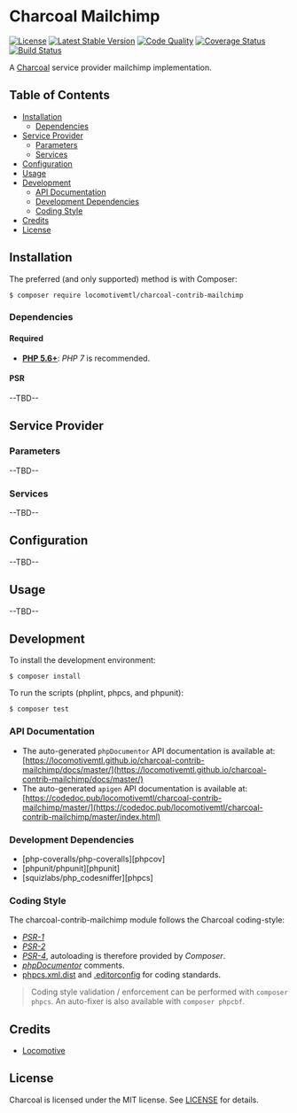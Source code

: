 Charcoal Mailchimp
===============

[![License][badge-license]][charcoal-contrib-mailchimp]
[![Latest Stable Version][badge-version]][charcoal-contrib-mailchimp]
[![Code Quality][badge-scrutinizer]][dev-scrutinizer]
[![Coverage Status][badge-coveralls]][dev-coveralls]
[![Build Status][badge-travis]][dev-travis]

A [Charcoal][charcoal-app] service provider mailchimp implementation.



## Table of Contents

-   [Installation](#installation)
    -   [Dependencies](#dependencies)
-   [Service Provider](#service-provider)
    -   [Parameters](#parameters)
    -   [Services](#services)
-   [Configuration](#configuration)
-   [Usage](#usage)
-   [Development](#development)
    -  [API Documentation](#api-documentation)
    -  [Development Dependencies](#development-dependencies)
    -  [Coding Style](#coding-style)
-   [Credits](#credits)
-   [License](#license)



## Installation

The preferred (and only supported) method is with Composer:

```shell
$ composer require locomotivemtl/charcoal-contrib-mailchimp
```



### Dependencies

#### Required

-   [**PHP 5.6+**](https://php.net): _PHP 7_ is recommended.



#### PSR

--TBD--



## Service Provider

### Parameters

--TBD--



### Services

--TBD--



## Configuration

--TBD--



## Usage

--TBD--



## Development

To install the development environment:

```shell
$ composer install
```

To run the scripts (phplint, phpcs, and phpunit):

```shell
$ composer test
```



### API Documentation

-   The auto-generated `phpDocumentor` API documentation is available at:  
    [https://locomotivemtl.github.io/charcoal-contrib-mailchimp/docs/master/](https://locomotivemtl.github.io/charcoal-contrib-mailchimp/docs/master/)
-   The auto-generated `apigen` API documentation is available at:  
    [https://codedoc.pub/locomotivemtl/charcoal-contrib-mailchimp/master/](https://codedoc.pub/locomotivemtl/charcoal-contrib-mailchimp/master/index.html)



### Development Dependencies

-   [php-coveralls/php-coveralls][phpcov]
-   [phpunit/phpunit][phpunit]
-   [squizlabs/php_codesniffer][phpcs]



### Coding Style

The charcoal-contrib-mailchimp module follows the Charcoal coding-style:

-   [_PSR-1_][psr-1]
-   [_PSR-2_][psr-2]
-   [_PSR-4_][psr-4], autoloading is therefore provided by _Composer_.
-   [_phpDocumentor_](http://phpdoc.org/) comments.
-   [phpcs.xml.dist](phpcs.xml.dist) and [.editorconfig](.editorconfig) for coding standards.

> Coding style validation / enforcement can be performed with `composer phpcs`. An auto-fixer is also available with `composer phpcbf`.



## Credits

-   [Locomotive](https://locomotive.ca/)



## License

Charcoal is licensed under the MIT license. See [LICENSE](LICENSE) for details.



[charcoal-contrib-mailchimp]:  https://packagist.org/packages/locomotivemtl/charcoal-contrib-mailchimp
[charcoal-app]:             https://packagist.org/packages/locomotivemtl/charcoal-app

[dev-scrutinizer]:    https://scrutinizer-ci.com/g/locomotivemtl/charcoal-contrib-mailchimp/
[dev-coveralls]:      https://coveralls.io/r/locomotivemtl/charcoal-contrib-mailchimp
[dev-travis]:         https://travis-ci.org/locomotivemtl/charcoal-contrib-mailchimp

[badge-license]:      https://img.shields.io/packagist/l/locomotivemtl/charcoal-contrib-mailchimp.svg?style=flat-square
[badge-version]:      https://img.shields.io/packagist/v/locomotivemtl/charcoal-contrib-mailchimp.svg?style=flat-square
[badge-scrutinizer]:  https://img.shields.io/scrutinizer/g/locomotivemtl/charcoal-contrib-mailchimp.svg?style=flat-square
[badge-coveralls]:    https://img.shields.io/coveralls/locomotivemtl/charcoal-contrib-mailchimp.svg?style=flat-square
[badge-travis]:       https://img.shields.io/travis/locomotivemtl/charcoal-contrib-mailchimp.svg?style=flat-square

[psr-1]:  https://www.php-fig.org/psr/psr-1/
[psr-2]:  https://www.php-fig.org/psr/psr-2/
[psr-3]:  https://www.php-fig.org/psr/psr-3/
[psr-4]:  https://www.php-fig.org/psr/psr-4/
[psr-6]:  https://www.php-fig.org/psr/psr-6/
[psr-7]:  https://www.php-fig.org/psr/psr-7/
[psr-11]: https://www.php-fig.org/psr/psr-11/
